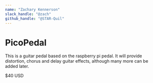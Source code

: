 ```yaml
---
name: "Zachary Kennerson"
slack_handle: "@zach"
github_handle: "@STAR-Quil"
---
```


# PicoPedal

<!-- Describe your board in 2-3 sentences. What are you making? What will it do? -->
This is a guitar pedal based on the raspberry pi pedal. It will provide distortion, chorus and delay guitar effects, although many more can be added later.

<!-- How much is it going to cost? -->
$40 USD

<!-- Tell us a little bit about your design process. What were some challenges? What helped? ***Totally optional*** -->
